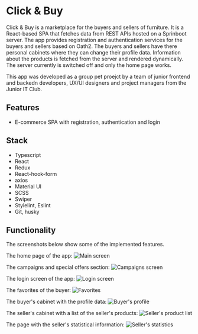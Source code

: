 # Click & Buy

Click & Buy is a marketplace for the buyers and sellers of furniture. It is a React-based SPA that fetches data from REST APIs hosted on a Sprinboot server. The app provides registration and authentication services for the buyers and sellers based on Oath2. The buyers and sellers have there personal cabinets where they can change their profile data. Information about the products is fetched from the server and rendered dynamically. The server currently is switched off and only the home page works.

This app was developed as a group pet proejct by a team of junior frontend and backedn developers, UX/UI designers and project managers from the Junior IT Club.

## Features
- E-commerce SPA with registration, authentication and login

## Stack
- Typescript
- React
- Redux
- React-hook-form
- axios
- Material UI
- SCSS
- Swiper
- Stylelint, Eslint
- Git, husky

## Functionality
The screenshots below show some of the implemented features.

The home page of the app:
![Main screen](./screenshots/screenshot_main.png)

The campaigns and special offers section:
![Campaigns screen](./screenshots/screenshot_campaigns.png)

The login screen of the app:
![Login screen](./screenshots/screenshot_login.png)

The favorites of the buyer:
![Favorites](./screenshots//screenshot_favorites.png)

The buyer's cabinet with the profile data:
![Buyer's profile](./screenshots/screenshot_profile.png)

The seller's cabinet with a list of the seller's products:
![Seller's product list](./screenshots/screenshot_seller_products.png)

The page with the seller's statistical information:
![Seller's statistics](./screenshots/screenshot_seller_stats.png)